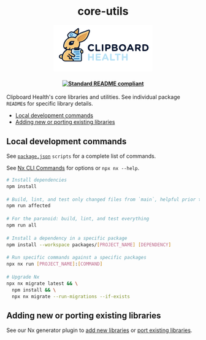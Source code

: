 <h1 align="center">core-utils</h1>
<p align="center">
  <a href="https://www.clipboardhealth.com/"><img alt="Clipboard Health logo." src="./static/logo.png"></a>
</p>

<h4 align="center">
   <a href="https://github.com/RichardLitt/standard-readme">
    <img src="https://img.shields.io/badge/readme%20style-standard-brightgreen.svg" alt="Standard README compliant">
  </a>
</h4>

Clipboard Health's core libraries and utilities. See individual package `README`s for specific library details.

- [Local development commands](#local-development-commands)
- [Adding new or porting existing libraries](#adding-new-or-porting-existing-libraries)

## Local development commands

See [`package.json`](./package.json) `scripts` for a complete list of commands.

See [Nx CLI Commands](https://nx.dev/reference/commands#nx-cli-commands) for options or `npx nx --help`.

```bash
# Install dependencies
npm install

# Build, lint, and test only changed files from `main`, helpful prior to opening PRs
npm run affected

# For the paranoid: build, lint, and test everything
npm run all

# Install a dependency in a specific package
npm install --workspace packages/[PROJECT_NAME] [DEPENDENCY]

# Run specific commands against a specific packages
npx nx run [PROJECT_NAME]:[COMMAND]

# Upgrade Nx
npx nx migrate latest && \
  npm install && \
  npx nx migrate --run-migrations --if-exists
```

## Adding new or porting existing libraries

See our Nx generator plugin to [add new libraries](./packages/nx-plugin/README.md#adding-new-libraries) or [port existing libraries](./packages/nx-plugin/README.md#porting-existing-libraries).
